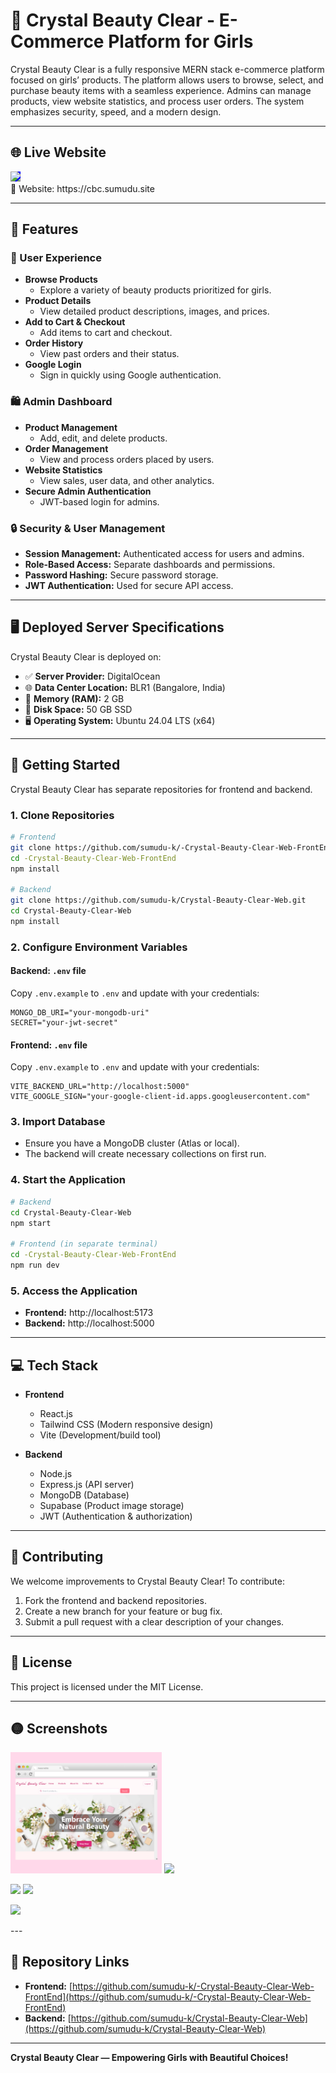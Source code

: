 # 💎 Crystal Beauty Clear - E-Commerce Platform for Girls

Crystal Beauty Clear is a fully responsive MERN stack e-commerce platform focused on girls’ products. The platform allows users to browse, select, and purchase beauty items with a seamless experience. Admins can manage products, view website statistics, and process user orders. The system emphasizes security, speed, and a modern design.

---

## 🌐 Live Website

<a href="https://cbc.sumudu.site">
  <img src="https://img.shields.io/badge/Visit-Live%20Website-%23ee0000?style=for-the-badge&logo=globe&logoColor=white" style="height:40px; background-color:blue;" />
</a>
<br>
🔗 Website: https://cbc.sumudu.site

---

## 🚀 Features

### 🛒 User Experience

- **Browse Products**
  - Explore a variety of beauty products prioritized for girls.
- **Product Details**
  - View detailed product descriptions, images, and prices.
- **Add to Cart & Checkout**
  - Add items to cart and checkout.
- **Order History**
  - View past orders and their status.
- **Google Login**
  - Sign in quickly using Google authentication.

### 🛍️ Admin Dashboard

- **Product Management**
  - Add, edit, and delete products.
- **Order Management**
  - View and process orders placed by users.
- **Website Statistics**
  - View sales, user data, and other analytics.
- **Secure Admin Authentication**
  - JWT-based login for admins.

### 🔒 Security & User Management

- **Session Management:** Authenticated access for users and admins.
- **Role-Based Access:** Separate dashboards and permissions.
- **Password Hashing:** Secure password storage.
- **JWT Authentication:** Used for secure API access.

---

## 🖥️ Deployed Server Specifications

Crystal Beauty Clear is deployed on:

- ✅ **Server Provider:** DigitalOcean
- 🌐 **Data Center Location:** BLR1 (Bangalore, India)
- 🧠 **Memory (RAM):** 2 GB
- 💾 **Disk Space:** 50 GB SSD
- 🖥️ **Operating System:** Ubuntu 24.04 LTS (x64)

---

## 🏁 Getting Started

Crystal Beauty Clear has separate repositories for frontend and backend.

### 1. Clone Repositories

```bash
# Frontend
git clone https://github.com/sumudu-k/-Crystal-Beauty-Clear-Web-FrontEnd.git
cd -Crystal-Beauty-Clear-Web-FrontEnd
npm install

# Backend
git clone https://github.com/sumudu-k/Crystal-Beauty-Clear-Web.git
cd Crystal-Beauty-Clear-Web
npm install
```

### 2. Configure Environment Variables

#### Backend: `.env` file

Copy `.env.example` to `.env` and update with your credentials:

```env
MONGO_DB_URI="your-mongodb-uri"
SECRET="your-jwt-secret"
```

#### Frontend: `.env` file

Copy `.env.example` to `.env` and update with your credentials:

```env
VITE_BACKEND_URL="http://localhost:5000"
VITE_GOOGLE_SIGN="your-google-client-id.apps.googleusercontent.com"
```

### 3. Import Database

- Ensure you have a MongoDB cluster (Atlas or local).
- The backend will create necessary collections on first run.

### 4. Start the Application

```bash
# Backend
cd Crystal-Beauty-Clear-Web
npm start

# Frontend (in separate terminal)
cd -Crystal-Beauty-Clear-Web-FrontEnd
npm run dev
```

### 5. Access the Application

- **Frontend:** http://localhost:5173
- **Backend:** http://localhost:5000

---

## 💻 Tech Stack

- **Frontend**
  - React.js
  - Tailwind CSS (Modern responsive design)
  - Vite (Development/build tool)

- **Backend**
  - Node.js
  - Express.js (API server)
  - MongoDB (Database)
  - Supabase (Product image storage)
  - JWT (Authentication & authorization)


---

## 🤝 Contributing

We welcome improvements to Crystal Beauty Clear! To contribute:

1. Fork the frontend and backend repositories.
2. Create a new branch for your feature or bug fix.
3. Submit a pull request with a clear description of your changes.

---

## 📄 License

This project is licensed under the MIT License.

---

## 🟡 Screenshots

<p float="left">
  <img src="https://raw.githubusercontent.com/sumudu-k/Crystal-Beauty-Clear-Web/refs/heads/main/Screenshots/cbc-cover1.png" width="48%" />
  <img src="https://raw.githubusercontent.com/sumudu-k/Crystal-Beauty-Clear-Web-FrontEnd/main/screenshots/cbc-cover2.png" width="48%" />
</p>
<p float="left">
  <img src="https://raw.githubusercontent.com/sumudu-k/Crystal-Beauty-Clear-Web-FrontEnd/main/screenshots/cbc-cover3.png" width="48%" />
  <img src="https://raw.githubusercontent.com/sumudu-k/Crystal-Beauty-Clear-Web-FrontEnd/main/screenshots/cbc-cover4.png" width="48%" />
</p>
<p float="left">
  <img src="https://raw.githubusercontent.com/sumudu-k/Crystal-Beauty-Clear-Web-FrontEnd/main/screenshots/cbc-cover5.png" width="48%" />
</p>
---

## 📁 Repository Links

- **Frontend:** [https://github.com/sumudu-k/-Crystal-Beauty-Clear-Web-FrontEnd](https://github.com/sumudu-k/-Crystal-Beauty-Clear-Web-FrontEnd)
- **Backend:** [https://github.com/sumudu-k/Crystal-Beauty-Clear-Web](https://github.com/sumudu-k/Crystal-Beauty-Clear-Web)

---

**Crystal Beauty Clear — Empowering Girls with Beautiful Choices!**
